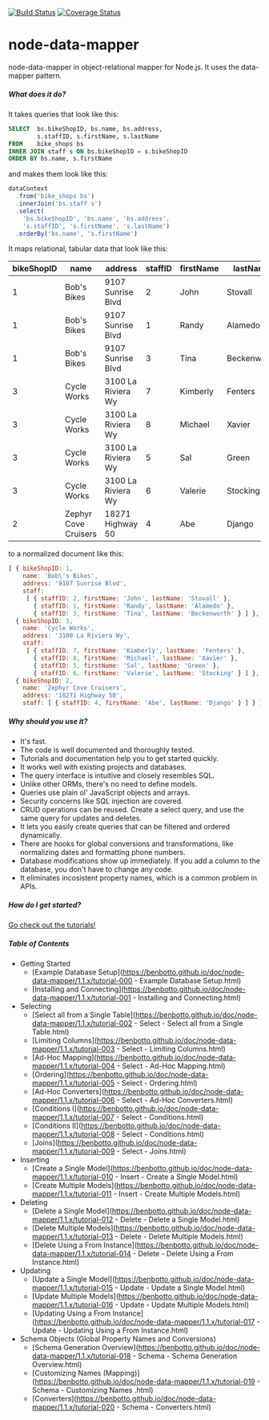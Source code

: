 [![Build Status](https://travis-ci.org/benbotto/node-data-mapper.svg?branch=1.1.x)](https://travis-ci.org/benbotto/node-data-mapper)
[![Coverage Status](https://coveralls.io/repos/benbotto/node-data-mapper/badge.svg?branch=1.1.x&service=github)](https://coveralls.io/github/benbotto/node-data-mapper?branch=1.1.x)

# node-data-mapper

node-data-mapper in object-relational mapper for Node.js.  It uses the data-mapper pattern.

##### What does it do?

It takes queries that look like this:

```sql
SELECT  bs.bikeShopID, bs.name, bs.address,
        s.staffID, s.firstName, s.lastName
FROM    bike_shops bs
INNER JOIN staff s ON bs.bikeShopID = s.bikeShopID
ORDER BY bs.name, s.firstName
```
and makes them look like this:

```js
dataContext
  .from('bike_shops bs')
  .innerJoin('bs.staff s')
  .select(
    'bs.bikeShopID', 'bs.name', 'bs.address',
    's.staffID', 's.firstName', 's.lastName')
  .orderBy('bs.name', 's.firstName')
```

It maps relational, tabular data that look like this:

bikeShopID|name|address|staffID|firstName|lastName
---|---|---|---|---|---
1|Bob's Bikes|9107 Sunrise Blvd|2|John|Stovall
1|Bob's Bikes|9107 Sunrise Blvd|1|Randy|Alamedo
1|Bob's Bikes|9107 Sunrise Blvd|3|Tina|Beckenworth
3|Cycle Works|3100 La Riviera Wy|7|Kimberly|Fenters
3|Cycle Works|3100 La Riviera Wy|8|Michael|Xavier
3|Cycle Works|3100 La Riviera Wy|5|Sal|Green
3|Cycle Works|3100 La Riviera Wy|6|Valerie|Stocking
2|Zephyr Cove Cruisers|18271 Highway 50|4|Abe|Django

to a normalized document like this:

```js
[ { bikeShopID: 1,
    name: 'Bob\'s Bikes',
    address: '9107 Sunrise Blvd',
    staff: 
     [ { staffID: 2, firstName: 'John', lastName: 'Stovall' },
       { staffID: 1, firstName: 'Randy', lastName: 'Alamedo' },
       { staffID: 3, firstName: 'Tina', lastName: 'Beckenworth' } ] },
  { bikeShopID: 3,
    name: 'Cycle Works',
    address: '3100 La Riviera Wy',
    staff: 
     [ { staffID: 7, firstName: 'Kimberly', lastName: 'Fenters' },
       { staffID: 8, firstName: 'Michael', lastName: 'Xavier' },
       { staffID: 5, firstName: 'Sal', lastName: 'Green' },
       { staffID: 6, firstName: 'Valerie', lastName: 'Stocking' } ] },
  { bikeShopID: 2,
    name: 'Zephyr Cove Cruisers',
    address: '18271 Highway 50',
    staff: [ { staffID: 4, firstName: 'Abe', lastName: 'Django' } ] } ]
```

##### Why should you use it?

* It's fast.
* The code is well documented and thoroughly tested.
* Tutorials and documentation help you to get started quickly.
* It works well with existing projects and databases.
* The query interface is intuitive and closely resembles SQL.
* Unlike other ORMs, there's no need to define models.
* Queries use plain ol' JavaScript objects and arrays.
* Security concerns like SQL injection are covered.
* CRUD operations can be reused.  Create a select query, and use the same query for updates and deletes.
* It lets you easily create queries that can be filtered and ordered dynamically.
* There are hooks for global conversions and transformations, like normalizing dates and formatting phone numbers.
* Database modifications show up immediately.  If you add a column to the database, you don't have to change any code.
* It eliminates incosistent property names, which is a common problem in APIs.

##### How do I get started?

[Go check out the tutorials!](https://benbotto.github.io/doc/node-data-mapper/1.1.x/tutorial-000%20-%20Example%20Database%20Setup.html)

##### Table of Contents

- Getting Started
  - [Example Database Setup](https://benbotto.github.io/doc/node-data-mapper/1.1.x/tutorial-000 - Example Database Setup.html)
  - [Installing and Connecting](https://benbotto.github.io/doc/node-data-mapper/1.1.x/tutorial-001 - Installing and Connecting.html)
- Selecting
  - [Select all from a Single Table](https://benbotto.github.io/doc/node-data-mapper/1.1.x/tutorial-002 - Select - Select all from a Single Table.html)
  - [Limiting Columns](https://benbotto.github.io/doc/node-data-mapper/1.1.x/tutorial-003 - Select - Limiting Columns.html)
  - [Ad-Hoc Mapping](https://benbotto.github.io/doc/node-data-mapper/1.1.x/tutorial-004 - Select - Ad-Hoc Mapping.html)
  - [Ordering](https://benbotto.github.io/doc/node-data-mapper/1.1.x/tutorial-005 - Select - Ordering.html)
  - [Ad-Hoc Converters](https://benbotto.github.io/doc/node-data-mapper/1.1.x/tutorial-006 - Select - Ad-Hoc Converters.html)
  - [Conditions I](https://benbotto.github.io/doc/node-data-mapper/1.1.x/tutorial-007 - Select - Conditions.html)
  - [Conditions II](https://benbotto.github.io/doc/node-data-mapper/1.1.x/tutorial-008 - Select - Conditions.html)
  - [Joins](https://benbotto.github.io/doc/node-data-mapper/1.1.x/tutorial-009 - Select - Joins.html)
- Inserting
  - [Create a Single Model](https://benbotto.github.io/doc/node-data-mapper/1.1.x/tutorial-010 - Insert - Create a Single Model.html)
  - [Create Multiple Models](https://benbotto.github.io/doc/node-data-mapper/1.1.x/tutorial-011 - Insert - Create Multiple Models.html)
- Deleting
  - [Delete a Single Model](https://benbotto.github.io/doc/node-data-mapper/1.1.x/tutorial-012 - Delete - Delete a Single Model.html)
  - [Delete Multiple Models](https://benbotto.github.io/doc/node-data-mapper/1.1.x/tutorial-013 - Delete - Delete Multiple Models.html)
  - [Delete Using a From Instance](https://benbotto.github.io/doc/node-data-mapper/1.1.x/tutorial-014 - Delete - Delete Using a From Instance.html)
- Updating
  - [Update a Single Model](https://benbotto.github.io/doc/node-data-mapper/1.1.x/tutorial-015 - Update - Update a Single Model.html)
  - [Update Multiple Models](https://benbotto.github.io/doc/node-data-mapper/1.1.x/tutorial-016 - Update - Update Multiple Models.html)
  - [Updating Using a From Instance](https://benbotto.github.io/doc/node-data-mapper/1.1.x/tutorial-017 - Update - Updating Using a From Instance.html)
- Schema Objects (Global Property Names and Conversions)
  - [Schema Generation Overview](https://benbotto.github.io/doc/node-data-mapper/1.1.x/tutorial-018 - Schema - Schema Generation Overview.html)
  - [Customizing Names (Mapping)](https://benbotto.github.io/doc/node-data-mapper/1.1.x/tutorial-019 - Schema - Customizing Names .html)
  - [Converters](https://benbotto.github.io/doc/node-data-mapper/1.1.x/tutorial-020 - Schema - Converters.html)
